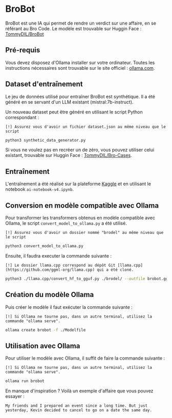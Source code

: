 # BroBot

BroBot est une IA qui permet de rendre un verdict sur une affaire, en se référant au Bro Code.
Le modèle est trouvable sur Huggin Face : [TommyDIL/BroBot](https://huggingface.co/TommyDIL/BroBot)

## Pré-requis

Vous devez disposez d'Ollama installer sur votre ordinateur. Toutes les instructions nécessaires sont trouvable sur le site officiel : [ollama.com](https://ollama.com/).

## Dataset d'entraînement

Le jeu de données utilisé pour entraîner BroBot est synthétique. Il a été généré en se servant d'un LLM existant (mistral:7b-instruct).

Un nouveau dataset peut être généré en utilisant le script Python correspondant :

`[!] Assurez vous d'avoir un fichier dataset.json au même niveau que le script`
```bash
python3 synthetic_data_generator.py
```

Si vous ne voulez pas en recréer un de zéro, vous pouvez utiliser celui existant, trouvable sur Huggin Face : [TommyDIL/Bro-Cases](https://huggingface.co/datasets/TommyDIL/Bro-Cases).

## Entraînement

L'entraînement a été réalisé sur la plateforme [Kaggle](https://www.kaggle.com) et en utilisant le notebook `ai-notebook-v4.ipynb`.

## Conversion en modèle compatible avec Ollama

Pour transformer les transformers obtenus en modèle compatible avec Ollama, le script `convert_model_to_ollama.py` a été utilisé.

`[!] Assurez vous d'avoir un dossier nommé "brodel" au même niveau que le script`
```bash
python3 convert_model_to_ollama.py
```

Ensuite, il faudra executer la commande suivante :

`[!] Le dossier llama.cpp correspond au dépôt Git [llama.cpp](https://github.com/ggml-org/llama.cpp) qui a été cloné.`
```bash
python3 ./llama.cpp/convert_hf_to_gguf.py ./brodel/ --outfile brobot.gguf --outtype q8_0
```

## Création du modèle Ollama

Puis créer le modèle il faut exécuter la commande suivante :

`[!] Si Ollama ne tourne pas, dans un autre terminal, utilisez la commande "ollama serve".`
```bash
ollama create brobot -f ./Modelfile
```

## Utilisation avec Ollama

Pour utiliser le modèle avec Ollama, il suffit de faire la commande suivante :

`[!] Si Ollama ne tourne pas, dans un autre terminal, utilisez la commande "ollama serve".`
```bash
ollama run brobot
```

En manque d'inspiration ? Voilà un exemple d'affaire que vous pouvez essayer :

`My friends and I prepared an event since a long time. But just yesterday, Kevin decided to cancel to go on a date the same day.`
